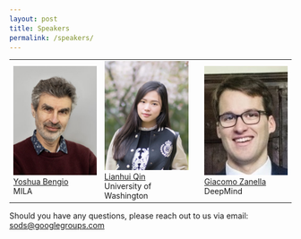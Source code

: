```yaml
---
layout: post
title: Speakers
permalink: /speakers/
---
```


<table>
  <tr>
    <td> 
      <img src="https://github.com/sods-icml2023/sods-icml2023.github.io/blob/master/images/YoshuaBengio.jpg?raw=true"  alt="1" width = 150px height = 195px ><br />
      <a href="https://yoshuabengio.org/">Yoshua Bengio</a><br />
      MILA
    </td>
    <td> 
      <img src="https://github.com/sods-icml2023/sods-icml2023.github.io/blob/master/images/LianhuiQin.jpg?raw=true"  alt="1" width = 150px height = 195px ><br />
      <a href="https://sites.google.com/view/lianhuiqin/home">Lianhui Qin</a><br />
      University of Washington
    </td>
    <td> 
      <img src="https://github.com/sods-icml2023/sods-icml2023.github.io/blob/master/images/GiacomoZanella.jpg?raw=true"  alt="1" width = 150px height = 195px ><br />
      <a href="https://sites.google.com/site/gzanellawebpage/home">Giacomo Zanella</a><br />
      DeepMind
    </td>
  </tr> 
  <!-- <tr>
    <td> 
      <img src="https://github.com/sods-icml2023/sods-icml2023.github.io/blob/master/images/Francesco.jpg?raw=true"  alt="1" width = 150px height = 195px ><br />
      <a href="https://francescodgv.github.io/">Francesco Di Giovanni</a><br />
      Twitter
    </td>
    <td> 
      <img src="https://github.com/sods-icml2023/sods-icml2023.github.io/blob/master/images/MatejBalog.jpg?raw=true"  alt="1" width = 150px height = 195px ><br />
      <a href="http://matejbalog.eu/">Matej Balog</a><br />
      DeepMind
    </td>
  </tr>  -->
</table>


Should you have any questions, please reach out to us via email:<br>
[sods@googlegroups.com
](mailto:sods@googlegroups.com)